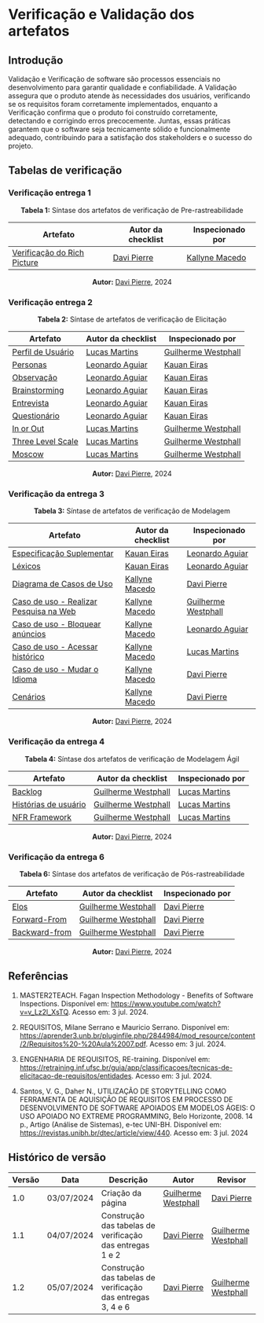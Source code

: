 # Verificação e Validação dos artefatos

## Introdução

Validação e Verificação de software são processos essenciais no desenvolvimento para garantir qualidade e confiabilidade. A Validação assegura que o produto atende às necessidades dos usuários, verificando se os requisitos foram corretamente implementados, enquanto a Verificação confirma que o produto foi construído corretamente, detectando e corrigindo erros precocemente. Juntas, essas práticas garantem que o software seja tecnicamente sólido e funcionalmente adequado, contribuindo para a satisfação dos stakeholders e o sucesso do projeto.

## Tabelas de verificação

### Verificação entrega 1

<center>

**Tabela 1:** Síntase dos artefatos de verificação de Pre-rastreabilidade

| Artefato                                                                                                                           | Autor da checklist                           | Inspecionado por                                |
| ---------------------------------------------------------------------------------------------------------------------------------- | -------------------------------------------- | ----------------------------------------------- |
| [Verificação do Rich Picture](https://requisitos-de-software.github.io/2024.1-Firefox/verificacao/grupo_6/entrega_1/#rich-picture) | [Davi Pierre](https://github.com/DaviPierre) | [Kallyne Macedo](https://github.com/kalipassos) |

**Autor:**  [Davi Pierre](https://github.com/DaviPierre), 2024

</center>

### Verificação entrega 2

<center>

**Tabela 2:** Síntase de artefatos de verificação de Elicitação

| Artefato                                                                                                                      | Autor da checklist                                | Inspecionado por                                |
| ----------------------------------------------------------------------------------------------------------------------------- | ------------------------------------------------- | ----------------------------------------------- |
| [Perfil de Usuário](https://requisitos-de-software.github.io/2024.1-Firefox/verificacao/grupo_6/entrega_2/#perfil-de-usuario) | [Lucas Martins](https://github.com/martinsglucas) | [Guilherme Westphall](https://github.com/west7) |
| [Personas](https://requisitos-de-software.github.io/2024.1-Firefox/verificacao/grupo_6/entrega_2/#personas)                   | [Leonardo Aguiar](https://github.com/Leonardo0o0) | [Kauan Eiras](https://github.com/kauaneiras)    |
| [Observação](https://requisitos-de-software.github.io/2024.1-Firefox/verificacao/grupo_6/entrega_2/#observacao)               | [Leonardo Aguiar](https://github.com/Leonardo0o0) | [Kauan Eiras](https://github.com/kauaneiras)    |
| [Brainstorming](https://requisitos-de-software.github.io/2024.1-Firefox/verificacao/grupo_6/entrega_2/#brainstorming)         | [Leonardo Aguiar](https://github.com/Leonardo0o0) | [Kauan Eiras](https://github.com/kauaneiras)    |
| [Entrevista](https://requisitos-de-software.github.io/2024.1-Firefox/verificacao/grupo_6/entrega_2/#entrevista)               | [Leonardo Aguiar](https://github.com/Leonardo0o0) | [Kauan Eiras](https://github.com/kauaneiras)    |
| [Questionário](https://requisitos-de-software.github.io/2024.1-Firefox/verificacao/grupo_6/entrega_2/#questionario)           | [Leonardo Aguiar](https://github.com/Leonardo0o0) | [Kauan Eiras](https://github.com/kauaneiras)    |
| [In or Out](https://requisitos-de-software.github.io/2024.1-Firefox/verificacao/grupo_6/entrega_2/#in-or-out)                 | [Lucas Martins](https://github.com/martinsglucas) | [Guilherme Westphall](https://github.com/west7) |
| [Three Level Scale](https://requisitos-de-software.github.io/2024.1-Firefox/verificacao/grupo_6/entrega_2/#three-level-scale) | [Lucas Martins](https://github.com/martinsglucas) | [Guilherme Westphall](https://github.com/west7) |
| [Moscow](https://requisitos-de-software.github.io/2024.1-Firefox/verificacao/grupo_6/entrega_2/#moscow)                       | [Lucas Martins](https://github.com/martinsglucas) | [Guilherme Westphall](https://github.com/west7) |

**Autor:**  [Davi Pierre](https://github.com/DaviPierre), 2024

</center>

### Verificação da entrega 3

<center>

**Tabela 3:** Síntase de artefatos de verificação de Modelagem

| Artefato                                                                                                                                                              | Autor da checklist                              | Inspecionado por                                  |
| --------------------------------------------------------------------------------------------------------------------------------------------------------------------- | ----------------------------------------------- | ------------------------------------------------- |
| [Especificação Suplementar](https://requisitos-de-software.github.io/2024.1-Firefox/verificacao/grupo_6/entrega_3/#especificacao-suplementar)                         | [Kauan Eiras](https://github.com/kauaneiras)    | [Leonardo Aguiar](https://github.com/Leonardo0o0) |
| [Léxicos](https://requisitos-de-software.github.io/2024.1-Firefox/verificacao/grupo_6/entrega_3/#lexicos)                                                             | [Kauan Eiras](https://github.com/kauaneiras)    | [Leonardo Aguiar](https://github.com/Leonardo0o0) |
| [Diagrama de Casos de Uso](https://requisitos-de-software.github.io/2024.1-Firefox/verificacao/grupo_6/entrega_3/#diagrama-de-casos-de-uso)                           | [Kallyne Macedo](https://github.com/kalipassos) | [Davi Pierre](https://github.com/DaviPierre)      |
| [Caso de uso - Realizar Pesquisa na Web](https://requisitos-de-software.github.io/2024.1-Firefox/verificacao/grupo_6/entrega_3/#caso-de-uso-realizar-pesquisa-na-web) | [Kallyne Macedo](https://github.com/kalipassos) | [Guilherme Westphall](https://github.com/west7)   |
| [Caso de uso - Bloquear anúncios](https://requisitos-de-software.github.io/2024.1-Firefox/verificacao/grupo_6/entrega_3/#caso-de-uso-bloquear-anuncios)               | [Kallyne Macedo](https://github.com/kalipassos) | [Leonardo Aguiar](https://github.com/Leonardo0o0) |
| [Caso de uso - Acessar histórico](https://requisitos-de-software.github.io/2024.1-Firefox/verificacao/grupo_6/entrega_3/#caso-de-uso-acessar-historico)               | [Kallyne Macedo](https://github.com/kalipassos) | [Lucas Martins](https://github.com/martinsglucas) |
| [Caso de uso - Mudar o Idioma](https://requisitos-de-software.github.io/2024.1-Firefox/verificacao/grupo_6/entrega_3/#caso-de-uso-mudar-o-idioma)                     | [Kallyne Macedo](https://github.com/kalipassos) | [Davi Pierre](https://github.com/DaviPierre)      |
| [Cenários](https://requisitos-de-software.github.io/2024.1-Firefox/verificacao/grupo_6/entrega_3/#cenarios)                                                           | [Kallyne Macedo](https://github.com/kalipassos) | [Davi Pierre](https://github.com/DaviPierre)      |

**Autor:**  [Davi Pierre](https://github.com/DaviPierre), 2024

</center>

### Verificação da entrega 4

<center>

**Tabela 4:** Síntase dos artefatos de verificação de Modelagem Ágil

| Artefato                                                                                                                            | Autor da checklist                              | Inspecionado por                                  |
| ----------------------------------------------------------------------------------------------------------------------------------- | ----------------------------------------------- | ------------------------------------------------- |
| [Backlog](https://requisitos-de-software.github.io/2024.1-Firefox/verificacao/grupo_6/entrega_4/#backlog)                           | [Guilherme Westphall](https://github.com/west7) | [Lucas Martins](https://github.com/martinsglucas) |
| [Histórias de usuário](https://requisitos-de-software.github.io/2024.1-Firefox/verificacao/grupo_6/entrega_4/#historias-de-usuario) | [Guilherme Westphall](https://github.com/west7) | [Lucas Martins](https://github.com/martinsglucas) |
| [NFR Framework](https://requisitos-de-software.github.io/2024.1-Firefox/verificacao/grupo_6/entrega_4/#nfr-framework)               | [Guilherme Westphall](https://github.com/west7) | [Lucas Martins](https://github.com/martinsglucas) |

**Autor:**  [Davi Pierre](https://github.com/DaviPierre), 2024

</center>

### Verificação da entrega 6

<center>

**Tabela 6:** Síntase dos artefatos de verificação de Pós-rastreabilidade

| Artefato                                                                                                              | Autor da checklist                              | Inspecionado por                             |
| --------------------------------------------------------------------------------------------------------------------- | ----------------------------------------------- | -------------------------------------------- |
| [Elos](https://requisitos-de-software.github.io/2024.1-Firefox/verificacao/grupo_6/entrega_6/#elos)                   | [Guilherme Westphall](https://github.com/west7) | [Davi Pierre](https://github.com/DaviPierre) |
| [Forward-From](https://requisitos-de-software.github.io/2024.1-Firefox/verificacao/grupo_6/entrega_6/#forward-from)   | [Guilherme Westphall](https://github.com/west7) | [Davi Pierre](https://github.com/DaviPierre) |
| [Backward-from](https://requisitos-de-software.github.io/2024.1-Firefox/verificacao/grupo_6/entrega_6/#backward-from) | [Guilherme Westphall](https://github.com/west7) | [Davi Pierre](https://github.com/DaviPierre) |

**Autor:**  [Davi Pierre](https://github.com/DaviPierre), 2024

</center>

## Referências

1. MASTER2TEACH. Fagan Inspection Methodology - Benefits of Software Inspections. Disponível em: https://www.youtube.com/watch?v=v_Lz2l_XsTQ. Acesso em: 3 jul. 2024.

2. REQUISITOS, Milane Serrano e Mauricio Serrano. Disponível em: https://aprender3.unb.br/pluginfile.php/2844984/mod_resource/content/2/Requisitos%20-%20Aula%2007.pdf. Acesso em: 3 jul. 2024.

3. ENGENHARIA DE REQUISITOS, RE-training. Disponível em: https://retraining.inf.ufsc.br/guia/app/classificacoes/tecnicas-de-elicitacao-de-requisitos/entidades. Acesso em: 3 jul. 2024.

4. Santos, V. G., Daher N., UTILIZAÇÃO DE STORYTELLING COMO FERRAMENTA DE AQUISIÇÃO DE REQUISITOS EM PROCESSO DE DESENVOLVIMENTO DE SOFTWARE APOIADOS EM MODELOS ÁGEIS: O USO APOIADO NO EXTREME PROGRAMMING, Belo Horizonte, 2008. 14 p., Artigo (Análise de Sistemas), e-tec UNI-BH. Disponível em: https://revistas.unibh.br/dtec/article/view/440. Acesso em: 3 jul. 2024

## Histórico de versão


| Versão | Data       | Descrição                                                   | Autor                                           | Revisor                                         |
| ------ | ---------- | ----------------------------------------------------------- | ----------------------------------------------- | ----------------------------------------------- |
| 1.0    | 03/07/2024 | Criação da página                                           | [Guilherme Westphall](https://github.com/west7) | [Davi Pierre](https://github.com/DaviPierre)    |
| 1.1    | 04/07/2024 | Construção das tabelas de verificação das entregas 1 e 2    | [Davi Pierre](https://github.com/DaviPierre)    | [Guilherme Westphall](https://github.com/west7) |
| 1.2    | 05/07/2024 | Construção das tabelas de verificação das entregas 3, 4 e 6 | [Davi Pierre](https://github.com/DaviPierre)    | [Guilherme Westphall](https://github.com/west7) |
